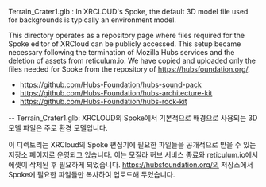 
Terrain_Crater1.glb :  In XRCLOUD's Spoke, the default 3D model file used for backgrounds is typically an environment model.

This directory operates as a repository page where files required for the Spoke editor of XRCloud can be publicly accessed. This setup became necessary following the termination of Mozilla Hubs services and the deletion of assets from reticulum.io.
We have copied and uploaded only the files needed for Spoke from the repository of https://hubsfoundation.org/.

* https://github.com/Hubs-Foundation/hubs-sound-pack
* https://github.com/Hubs-Foundation/hubs-architecture-kit
* https://github.com/Hubs-Foundation/hubs-rock-kit

--
Terrain_Crater1.glb: XRCLOUD의 Spoke에서 기본적으로 배경으로 사용되는 3D 모델 파일은 주로 환경 모델입니다.

이 디렉토리는 XRCloud의 Spoke 편집기에 필요한 파일들을 공개적으로 받을 수 있는 저장소 페이지로 운영되고 있습니다. 이는 모질라 허브 서비스 종료와 reticulum.io에서 에셋이 삭제된 후 필요하게 되었습니다.
https://hubsfoundation.org/의 저장소에서 Spoke에 필요한 파일들만 복사하여 업로드해 두었습니다.
